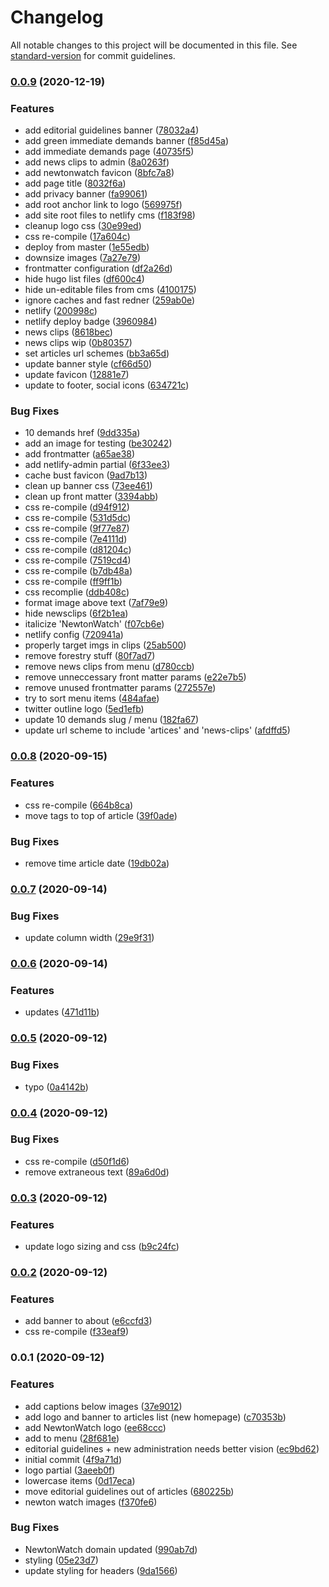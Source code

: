 # Changelog

All notable changes to this project will be documented in this file. See [standard-version](https://github.com/conventional-changelog/standard-version) for commit guidelines.

### [0.0.9](https://github.com/NewtonWatch/newtonwatch.org/compare/v0.0.8...v0.0.9) (2020-12-19)


### Features

* add editorial guidelines banner ([78032a4](https://github.com/NewtonWatch/newtonwatch.org/commit/78032a4ee9e64e84d28069be479a0f70f59d1b30))
* add green immediate demands banner ([f85d45a](https://github.com/NewtonWatch/newtonwatch.org/commit/f85d45a113e294fb4601d37aa344d6a52dcbcd52))
* add immediate demands page ([40735f5](https://github.com/NewtonWatch/newtonwatch.org/commit/40735f5eba4ce0a005cb8f41c74c851293dc08ed))
* add news clips to admin ([8a0263f](https://github.com/NewtonWatch/newtonwatch.org/commit/8a0263fa0f250f1b2f434e0ca26033211c3ebd20))
* add newtonwatch favicon ([8bfc7a8](https://github.com/NewtonWatch/newtonwatch.org/commit/8bfc7a8e99bb472a7703f71ceccde296ccf00a64))
* add page title ([8032f6a](https://github.com/NewtonWatch/newtonwatch.org/commit/8032f6a134f9e3e45da7cfbc6079735080987764))
* add privacy banner ([fa99061](https://github.com/NewtonWatch/newtonwatch.org/commit/fa99061c097afec31c64b4c576eed11153fbc198))
* add root anchor link to logo ([569975f](https://github.com/NewtonWatch/newtonwatch.org/commit/569975f19262195fad3d1055eb77014e8f083bc6))
* add site root files to netlify cms ([f183f98](https://github.com/NewtonWatch/newtonwatch.org/commit/f183f98ab36a7a291f9b508b92833d8dafda054f))
* cleanup logo css ([30e99ed](https://github.com/NewtonWatch/newtonwatch.org/commit/30e99edddb0fbcc3dc296c563c8a88cabc3a2aa0))
* css re-compile ([17a604c](https://github.com/NewtonWatch/newtonwatch.org/commit/17a604c050b0b016c191a21e114042b17cdf477c))
* deploy from master ([1e55edb](https://github.com/NewtonWatch/newtonwatch.org/commit/1e55edb39b1d6e8472464b0300e7ed05fd0b64ca))
* downsize images ([7a27e79](https://github.com/NewtonWatch/newtonwatch.org/commit/7a27e79221479381fe7feb9100093dd886d1eb17))
* frontmatter configuration ([df2a26d](https://github.com/NewtonWatch/newtonwatch.org/commit/df2a26d4f7a2af4895d1fa6aa10df2746f0f4295))
* hide hugo list files ([df600c4](https://github.com/NewtonWatch/newtonwatch.org/commit/df600c4848da473f135de5df98f89cdac939c7da))
* hide un-editable files from cms ([4100175](https://github.com/NewtonWatch/newtonwatch.org/commit/4100175b9341916c4203bb9610d47df6226b778e))
* ignore caches and fast redner ([259ab0e](https://github.com/NewtonWatch/newtonwatch.org/commit/259ab0e1d33af6c48a5887516dac92ad72c03598))
* netlify ([200998c](https://github.com/NewtonWatch/newtonwatch.org/commit/200998c69c0023b4b5088f58d7b69b021fbd28bb))
* netlify deploy badge ([3960984](https://github.com/NewtonWatch/newtonwatch.org/commit/3960984e69b38acd787af2fee2962214071d3a3e))
* news clips ([8618bec](https://github.com/NewtonWatch/newtonwatch.org/commit/8618bec1f308b2a2350e483277deba9b4d78cfa8))
* news clips wip ([0b80357](https://github.com/NewtonWatch/newtonwatch.org/commit/0b80357de81f109a4940c07aa686065a0c018229))
* set articles url schemes ([bb3a65d](https://github.com/NewtonWatch/newtonwatch.org/commit/bb3a65d08b7576172bd90aa80e7fb9ba092cd998))
* update banner style ([cf66d50](https://github.com/NewtonWatch/newtonwatch.org/commit/cf66d5019c1b704869951b0e7d55ebe46f754f75))
* update favicon ([12881e7](https://github.com/NewtonWatch/newtonwatch.org/commit/12881e7800314e9c37b6eab7976e27e2c5b5413c))
* update to footer, social icons ([634721c](https://github.com/NewtonWatch/newtonwatch.org/commit/634721c122a8146bd3e6ca8f48240397eef2f814))


### Bug Fixes

* 10 demands href ([9dd335a](https://github.com/NewtonWatch/newtonwatch.org/commit/9dd335a0ec0957c125427a7c0c75abf194931845))
* add an image for testing ([be30242](https://github.com/NewtonWatch/newtonwatch.org/commit/be302422592efdeeaccae4295173a49696ed7c5a))
* add frontmatter ([a65ae38](https://github.com/NewtonWatch/newtonwatch.org/commit/a65ae388b153ff1e83ef03ebdaaa1d6fc890dbbf))
* add netlify-admin partial ([6f33ee3](https://github.com/NewtonWatch/newtonwatch.org/commit/6f33ee37a1495600281b19cdb90941058956fcc2))
* cache bust favicon ([9ad7b13](https://github.com/NewtonWatch/newtonwatch.org/commit/9ad7b130e4dbc6d1d206a3ab1d9bd063540ed0ef))
* clean up banner css ([73ee461](https://github.com/NewtonWatch/newtonwatch.org/commit/73ee46101b76c23d2ab53b5ae425cbf7556d5634))
* clean up front matter ([3394abb](https://github.com/NewtonWatch/newtonwatch.org/commit/3394abb8c01cb1f6d60efe814f4135d64d3e3c9f))
* css re-compile ([d94f912](https://github.com/NewtonWatch/newtonwatch.org/commit/d94f9123c25f6d85c7c745cb5f7fef893b5f277d))
* css re-compile ([531d5dc](https://github.com/NewtonWatch/newtonwatch.org/commit/531d5dcba2c07c9460106bb83d482a0df28576b3))
* css re-compile ([9f77e87](https://github.com/NewtonWatch/newtonwatch.org/commit/9f77e873a35dd06c51e54d4f8c890b305bdf40f3))
* css re-compile ([7e4111d](https://github.com/NewtonWatch/newtonwatch.org/commit/7e4111d2c77b7f4692723b7619ec832544680623))
* css re-compile ([d81204c](https://github.com/NewtonWatch/newtonwatch.org/commit/d81204c15cadd8bdd13cb060ef10047e1edc7522))
* css re-compile ([7519cd4](https://github.com/NewtonWatch/newtonwatch.org/commit/7519cd45dab8953ecbf1bf866ffdb514922ead25))
* css re-compile ([b7db48a](https://github.com/NewtonWatch/newtonwatch.org/commit/b7db48acd7b2838a9dceb84347eb58a4c3e6acf5))
* css re-compile ([ff9ff1b](https://github.com/NewtonWatch/newtonwatch.org/commit/ff9ff1b5d4fe4de4044ffb7f564ee1dc6836c47e))
* css recomplie ([ddb408c](https://github.com/NewtonWatch/newtonwatch.org/commit/ddb408cbeac829a036ea8bfcaf61ce125d843eff))
* format image above text ([7af79e9](https://github.com/NewtonWatch/newtonwatch.org/commit/7af79e9147bf75e6455d8d36201a9541251bcfab))
* hide newsclips ([6f2b1ea](https://github.com/NewtonWatch/newtonwatch.org/commit/6f2b1ea9cbe10a5a823ff993203b29c2409069ec))
* italicize 'NewtonWatch' ([f07cb6e](https://github.com/NewtonWatch/newtonwatch.org/commit/f07cb6e7ba1b4a59e09d93bebd5e69855138a554))
* netlify config ([720941a](https://github.com/NewtonWatch/newtonwatch.org/commit/720941aef6961f995987e1949763312164560761))
* properly target imgs in clips ([25ab500](https://github.com/NewtonWatch/newtonwatch.org/commit/25ab50083a6e3ac11da76d2d211ba78806ce8536))
* remove forestry stuff ([80f7ad7](https://github.com/NewtonWatch/newtonwatch.org/commit/80f7ad78b2ec686f37f42898dbfcf250232f1888))
* remove news clips from menu ([d780ccb](https://github.com/NewtonWatch/newtonwatch.org/commit/d780ccb80bece4a329df607453ad2a41d7ecb58d))
* remove unneccessary front matter params ([e22e7b5](https://github.com/NewtonWatch/newtonwatch.org/commit/e22e7b53472673408164d2d11f517d903b2b46b0))
* remove unused frontmatter params ([272557e](https://github.com/NewtonWatch/newtonwatch.org/commit/272557e9ae99531e78f235464a6c810b523c6ea5))
* try to sort menu items ([484afae](https://github.com/NewtonWatch/newtonwatch.org/commit/484afae5268675d1a588faa0b7f6bf9566c347be))
* twitter outline logo ([5ed1efb](https://github.com/NewtonWatch/newtonwatch.org/commit/5ed1efb143bb68d453dc252e1f3481eadabbfc51))
* update 10 demands slug / menu ([182fa67](https://github.com/NewtonWatch/newtonwatch.org/commit/182fa670c1b7cd4f3b40f1ce36b84570e3a027ee))
* update url scheme to include 'artices' and 'news-clips' ([afdffd5](https://github.com/NewtonWatch/newtonwatch.org/commit/afdffd5dcc3c8183e1b9ef4246fd1903b2db4a9a))

### [0.0.8](https://github.com/NewtonWatch/newtonwatch.org/compare/v0.0.7...v0.0.8) (2020-09-15)


### Features

* css re-compile ([664b8ca](https://github.com/NewtonWatch/newtonwatch.org/commit/664b8ca5c730148b7527fe5006f85ed8bf5d6114))
* move tags to top of article ([39f0ade](https://github.com/NewtonWatch/newtonwatch.org/commit/39f0adeebfbf9710629c098538deabfdf258ab80))


### Bug Fixes

* remove time article date ([19db02a](https://github.com/NewtonWatch/newtonwatch.org/commit/19db02aa45b39248cd13933815e299453ab08c33))

### [0.0.7](https://github.com/NewtonWatch/newtonwatch.org/compare/v0.0.6...v0.0.7) (2020-09-14)


### Bug Fixes

* update column width ([29e9f31](https://github.com/NewtonWatch/newtonwatch.org/commit/29e9f31459fa412c253ee62b4d5f327a72b7a4a4))

### [0.0.6](https://github.com/NewtonWatch/newtonwatch.org/compare/v0.0.5...v0.0.6) (2020-09-14)


### Features

* updates ([471d11b](https://github.com/NewtonWatch/newtonwatch.org/commit/471d11b243d3d0095c8644ce33328e819c0efb9d))

### [0.0.5](https://github.com/NewtonWatch/newtonwatch.org/compare/v0.0.4...v0.0.5) (2020-09-12)


### Bug Fixes

* typo ([0a4142b](https://github.com/NewtonWatch/newtonwatch.org/commit/0a4142b3007c255e6e145200e8484be864273f09))

### [0.0.4](https://github.com/NewtonWatch/newtonwatch.org/compare/v0.0.3...v0.0.4) (2020-09-12)


### Bug Fixes

* css re-compile ([d50f1d6](https://github.com/NewtonWatch/newtonwatch.org/commit/d50f1d6cd4181490ad6484e775b5071a8b12cf66))
* remove extraneous text ([89a6d0d](https://github.com/NewtonWatch/newtonwatch.org/commit/89a6d0da753585c4e5fd141fe01634899ac89b89))

### [0.0.3](https://github.com/NewtonWatch/newtonwatch.org/compare/v0.0.2...v0.0.3) (2020-09-12)


### Features

* update logo sizing and css ([b9c24fc](https://github.com/NewtonWatch/newtonwatch.org/commit/b9c24fcb68251e9dc5620d2e9a6c66b3809d2033))

### [0.0.2](https://github.com/NewtonWatch/newtonwatch.org/compare/v0.0.1...v0.0.2) (2020-09-12)


### Features

* add banner to about ([e6ccfd3](https://github.com/NewtonWatch/newtonwatch.org/commit/e6ccfd3a359d9625f4cda59b3da3e224a35907f9))
* css re-compile ([f33eaf9](https://github.com/NewtonWatch/newtonwatch.org/commit/f33eaf9f7a1c74eba842568cc45bf9a1268544ce))

### 0.0.1 (2020-09-12)


### Features

* add captions below images ([37e9012](https://github.com/NewtonWatch/newtonwatch.org/commit/37e901269db8bc04dafcf84f89667a1ecd8414a7))
* add logo and banner to articles list (new homepage) ([c70353b](https://github.com/NewtonWatch/newtonwatch.org/commit/c70353b23068def09008aad446e1f80475b8faac))
* add NewtonWatch logo ([ee68ccc](https://github.com/NewtonWatch/newtonwatch.org/commit/ee68cccdab2c8be9ab527b50204dfdb27de12e46))
* add to menu ([28f681e](https://github.com/NewtonWatch/newtonwatch.org/commit/28f681e4b7bb0e46beacb7570e0a069c5390a905))
* editorial guidelines + new administration needs better vision ([ec9bd62](https://github.com/NewtonWatch/newtonwatch.org/commit/ec9bd62aa31e744cf13330bf0cc57f66b949cddc))
* initial commit ([4f9a71d](https://github.com/NewtonWatch/newtonwatch.org/commit/4f9a71def57c84c36b843be0b43a8ccb4d67b426))
* logo partial ([3aeeb0f](https://github.com/NewtonWatch/newtonwatch.org/commit/3aeeb0f80e41330ff2f07d372e5d1242bd14b2a7))
* lowercase items ([0d17eca](https://github.com/NewtonWatch/newtonwatch.org/commit/0d17ecaa1f74e08ef177fcf9c645a0c30c5fae32))
* move editorial guidelines out of articles ([680225b](https://github.com/NewtonWatch/newtonwatch.org/commit/680225bd4c6c7751f7bb0c9cb8684992ed7c04b3))
* newton watch images ([f370fe6](https://github.com/NewtonWatch/newtonwatch.org/commit/f370fe646c34818f38d063f320d255d0f6f6b059))


### Bug Fixes

* NewtonWatch domain updated ([990ab7d](https://github.com/NewtonWatch/newtonwatch.org/commit/990ab7d624d2be1f216b3f8ff12a693f0d66cc70))
* styling ([05e23d7](https://github.com/NewtonWatch/newtonwatch.org/commit/05e23d73bc955ad26b20356781d90f70042e6170))
* update styling for headers ([9da1566](https://github.com/NewtonWatch/newtonwatch.org/commit/9da1566bbdba5d389a4330649ea25991d4e575b6))
